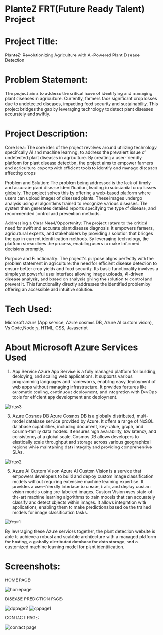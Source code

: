 # PlanteZ FRT(Future Ready Talent) Project


# Project Title: 
PlanteZ: Revolutionizing Agriculture with AI-Powered Plant Disease Detection

# Problem Statement: 
The project aims to address the critical issue of identifying and managing plant diseases in agriculture. Currently, farmers face significant crop losses due to undetected diseases, impacting food security and sustainability. This project bridges the gap by leveraging technology to detect plant diseases accurately and swiftly.

# Project Description:
Core Idea:
The core idea of the project revolves around utilizing technology, specifically AI and machine learning, to address the prevalent issue of undetected plant diseases in agriculture. By creating a user-friendly platform for plant disease detection, the project aims to empower farmers and agricultural experts with efficient tools to identify and manage diseases affecting crops.

Problem and Solution:
The problem being addressed is the lack of timely and accurate plant disease identification, leading to substantial crop losses globally. The project solves this by offering a web-based platform where users can upload images of diseased plants. These images undergo analysis using AI algorithms trained to recognize various diseases. The system then generates detailed reports specifying the type of disease, and recommended control and prevention methods.

Addressing a Clear Need/Opportunity:
The project caters to the critical need for swift and accurate plant disease diagnosis. It empowers farmers, agricultural experts, and stakeholders by providing a solution that bridges the gap in current identification methods. By leveraging technology, the platform streamlines the process, enabling users to make informed decisions promptly.

Purpose and Functionality:
The project's purpose aligns perfectly with the problem statement in agriculture: the need for efficient disease detection to ensure better crop yields and food security. Its basic functionality involves a simple yet powerful user interface allowing image uploads, AI-driven disease analysis, and based on analysis giving the solution to control and prevent it. This functionality directly addresses the identified problem by offering an accessible and intuitive solution.

# Tech Used: 
Microsoft azure (App service, Azure cosmos DB, Azure AI custom vision), Vs Code,Node js, HTML, CSS, Javascript

# About Microsoft Azure Services Used
1) App Service
Azure App Service is a fully managed platform for building, deploying, and scaling web applications. It supports various programming languages and frameworks, enabling easy deployment of web apps without managing infrastructure. It provides features like automatic scaling, continuous deployment, and integration with DevOps tools for efficient app development and deployment.

![frtss3](https://github.com/gworkhub/plantzfrt/assets/150426042/fc10ecad-fd86-4bdd-b165-d4ac6f102b4a)


3) Azure Cosmos DB
Azure Cosmos DB is a globally distributed, multi-model database service provided by Azure. It offers a range of NoSQL database capabilities, including document, key-value, graph, and column-family data models. It ensures high availability, low latency, and consistency at a global scale. Cosmos DB allows developers to elastically scale throughput and storage across various geographical regions while maintaining data integrity and providing comprehensive SLAs.

![frtss2](https://github.com/gworkhub/plantzfrt/assets/150426042/69670f21-c1e0-47ca-96b0-4f061e02df22)


5) Azure AI Custom Vision
Azure AI Custom Vision is a service that empowers developers to build and deploy custom image classification models without requiring extensive machine learning expertise. It provides a user-friendly interface to create, train, and deploy custom vision models using pre-labelled images. Custom Vision uses state-of-the-art machine learning algorithms to train models that can accurately classify and detect objects within images. It allows integration with applications, enabling them to make predictions based on the trained models for image classification tasks.

![frtss1](https://github.com/gworkhub/plantzfrt/assets/150426042/162340ce-f35a-4017-afaf-1f7a5e1eff0c)


By leveraging these Azure services together, the plant detection website is able to achieve a robust and scalable architecture with a managed platform for hosting, a globally distributed database for data storage, and a customized machine learning model for plant identification.

# Screenshots:

HOME PAGE:

![homepage](https://github.com/gworkhub/plantzfrt/assets/150426042/4ec4921b-146d-4109-832d-d6eb289e487e)


DISEASE PREDICTION PAGE:

![dppage2](https://github.com/gworkhub/plantzfrt/assets/150426042/2c3c844f-fbf9-429c-bb15-71fc94706d74)
![dppage1](https://github.com/gworkhub/plantzfrt/assets/150426042/b33bd514-c5a1-4d49-bc4c-9caf6f479fe5)


CONTACT PAGE:

![contact page](https://github.com/gworkhub/plantzfrt/assets/150426042/ba2b58f9-4bf7-4d16-a574-72cd538339d6)

